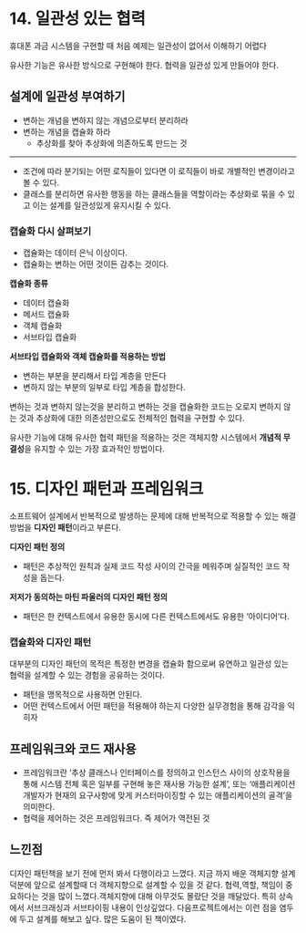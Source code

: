 # 14. 일관성 있는 협력

휴대폰 과금 시스템을 구현할 때 처음 예제는 일관성이 없어서 이해하기 어렵다

유사한 기능은 유사한 방식으로 구현해야 한다. 협력을 일관성 있게 만들어야 한다.

## 설계에 일관성 부여하기

- 변하는 개념을 변하지 않는 개념으로부터 분리하라
- 변하는 개념을 캡슐화 하라
  - 추상화를 찾아 추상화에 의존하도록 만드는 것

---

- 조건에 따라 분기되는 어떤 로직들이 있다면 이 로직들이 바로 개별적인 변경이라고 볼 수 있다.
- 클래스를 분리하면 유사한 행동을 하는 클래스들을 역할이라는 추상화로 묶을 수 있고 이는 설계를 일관성있게 유지시킬 수 있다.

### 캡슐화 다시 살펴보기

- 캡슐화는 데이터 은닉 이상이다.
- 캡슐화는 변하는 어떤 것이든 감추는 것이다.

**캡슐화 종류**

- 데이터 캡슐화
- 메서드 캡슐화
- 객체 캡슐화
- 서브타입 캡슐화

**서브타입 캡슐화와 객체 캡슐화를 적용하는 방법**

- 변하는 부분을 분리해서 타입 계층을 만든다
- 변하지 않는 부분의 일부로 타입 계층을 합성한다.

변하는 것과 변하지 않는것을 분리하고 변하는 것을 캡슐화한 코드는 오로지 변하지 않는 것과 추상화에 대한 의존성만으로도 전체적인 협력을 구현할 수 있다.

유사한 기능에 대해 유사한 협력 패턴을 적용하는 것은 객체지향 시스템에서 **개념적 무결성**을 유지할 수 있는 가장 효과적인 방법이다.

# 15. 디자인 패턴과 프레임워크

소프트웨어 설계에서 반복적으로 발생하는 문제에 대해 반복적으로 적용할 수 있는 해결 방법을 **디자인 패턴**이라고 부른다.

**디자인 패턴 정의**

- 패턴은 추상적인 원칙과 실제 코드 작성 사이의 간극을 메워주며 실질적인 코드 작성을 돕는다.

**저저가 동의하는 마틴 파울러의 디자인 패턴 정의**

- 패턴은 한 컨텍스트에서 유용한 동시에 다른 컨텍스트에서도 유용한 ‘아이디어’다.

### 캡슐화와 디자인 패턴

대부분의 디자인 패턴의 목적은 특정한 변경을 캡슐화 함으로써 유연하고 일관성 있는 협력을 설계할 수 있는 경험을 공유하는 것이다.

- 패턴을 맹목적으로 사용하면 안된다.
- 어떤 컨텍스트에서 어떤 패턴을 적용해야 하는지 다양한 실무경험을 통해 감각을 익히자

## 프레임워크와 코드 재사용

- 프레임워크란 ‘추상 클래스나 인터페이스를 정의하고 인스턴스 사이의 상호작용을 통해 시스템 전체 혹은 일부를 구현해 놓은 재사용 가능한 설계’, 또는 ‘애플리케이션 개발자가 현재의 요구사항에 맞게 커스터마이징할 수 있는 애플리케이션의 골격’을 의미한다.
- 협력을 제어하는 것은 프레임워크다. 즉 제어가 역전된 것

## 느낀점

디자인 패턴책을 보기 전에 먼저 봐서 다행이라고 느꼈다. 지금 까지 배운 객체지향 설계 덕분에 앞으로 설계할때 더 객체지향으로 설계할 수 있을 것 같다.
협력,역할, 책임이 중요하다는 것을 많이 느꼈다.객체지향에 대해 아무것도 몰랐단 것을 깨달았다. 특히 상속에서 서브크래싱과 서브타이핑 내용이 인상깊었다.
다음프로젝트에서는 이런 점을 염두에 두고 설계를 해보고 싶다.
많은 도움이 된 책이였다.
